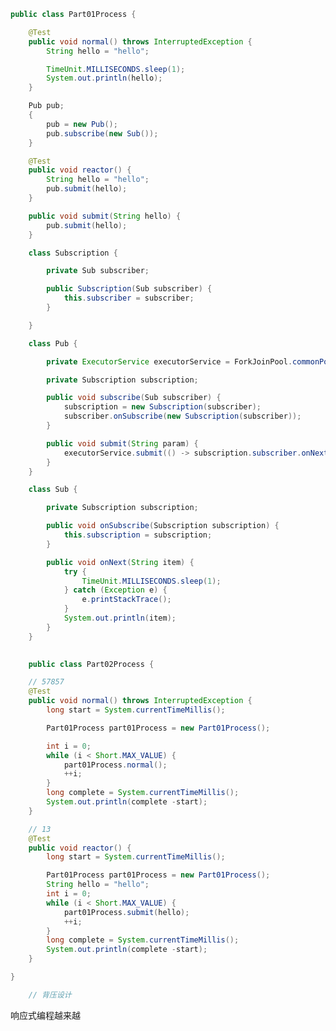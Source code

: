



``` java
public class Part01Process {

    @Test
    public void normal() throws InterruptedException {
        String hello = "hello";

        TimeUnit.MILLISECONDS.sleep(1);
        System.out.println(hello);
    }

    Pub pub;
    {
        pub = new Pub();
        pub.subscribe(new Sub());
    }

    @Test
    public void reactor() {
        String hello = "hello";
        pub.submit(hello);
    }

    public void submit(String hello) {
        pub.submit(hello);
    }

    class Subscription {

        private Sub subscriber;

        public Subscription(Sub subscriber) {
            this.subscriber = subscriber;
        }

    }

    class Pub {

        private ExecutorService executorService = ForkJoinPool.commonPool();

        private Subscription subscription;

        public void subscribe(Sub subscriber) {
            subscription = new Subscription(subscriber);
            subscriber.onSubscribe(new Subscription(subscriber));
        }

        public void submit(String param) {
            executorService.submit(() -> subscription.subscriber.onNext(param));
        }
    }

    class Sub {

        private Subscription subscription;

        public void onSubscribe(Subscription subscription) {
            this.subscription = subscription;
        }

        public void onNext(String item) {
            try {
                TimeUnit.MILLISECONDS.sleep(1);
            } catch (Exception e) {
                e.printStackTrace();
            }
            System.out.println(item);
        }
    }

    
    public class Part02Process {

    // 57857
    @Test
    public void normal() throws InterruptedException {
        long start = System.currentTimeMillis();

        Part01Process part01Process = new Part01Process();

        int i = 0;
        while (i < Short.MAX_VALUE) {
            part01Process.normal();
            ++i;
        }
        long complete = System.currentTimeMillis();
        System.out.println(complete -start);
    }

    // 13
    @Test
    public void reactor() {
        long start = System.currentTimeMillis();

        Part01Process part01Process = new Part01Process();
        String hello = "hello";
        int i = 0;
        while (i < Short.MAX_VALUE) {
            part01Process.submit(hello);
            ++i;
        }
        long complete = System.currentTimeMillis();
        System.out.println(complete -start);
    }

}

    // 背压设计
```

















































































































































































































































































































































































































































































































































































































































































































































































































































































































































响应式编程越来越
























